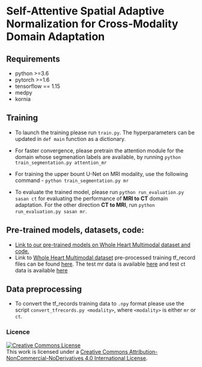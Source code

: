# Self-Attentive Spatial Adaptive Normalization for Cross-Modality Domain Adaptation

## Requirements
- python >=3.6
- pytorch >=1.6
- tensorflow == 1.15
- medpy
- kornia

## Training

- To launch the training please run `train.py`. The hyperparameters can be updated in `def main` function as a dictionary.
- For faster convergence, please pretrain the attention module for the domain whose segmenation labels are available, by running `python train_segmentation.py attention_mr`
- For training the upper bount U-Net on MRI modality, use the following command - `python train_segmentation.py mr`

- To evaluate the trained model, please run `python run_evaluation.py sasan ct` for evaluating the performance of <b>MRI to CT</b> domain adaptation. For the other direction <b>CT to MRI</b>, run `python run_evaluation.py sasan mr`.

## Pre-trained models, datasets, code:
* [Link to our pre-trained models on Whole Heart Multimodal dataset and code.](https://drive.google.com/drive/folders/1J4oxsVQME3ee95DBwZ_ZZLFlR3DHYXcA?usp=sharing)
* Link to [Whole Heart Multimodal dataset](http://www.sdspeople.fudan.edu.cn/zhuangxiahai/0/mmwhs/) pre-processed training tf_record files can be found [here](https://drive.google.com/file/d/1m9NSHirHx30S8jvN0kB-vkd7LL0oWCq3/view). The test mr data is available [here](https://drive.google.com/file/d/1RNb-4iYWUaFBY61rFAnT2XT0mtwlnH1V/view) and test ct data is available [here](https://drive.google.com/file/d/1SJM3RluT0wbR9ud_kZtZvCY0dR9tGq5V/view)

## Data preprocessing
* To convert the tf_records training data to `.npy` format please use the script `convert_tfrecords.py <modality>`, where `<modality>` is either `mr` or `ct`.

### Licence

<a rel="license" href="http://creativecommons.org/licenses/by-nc-nd/4.0/"><img alt="Creative Commons License" style="border-width:0" src="https://i.creativecommons.org/l/by-nc-nd/4.0/88x31.png" /></a><br />This work is licensed under a <a rel="license" href="http://creativecommons.org/licenses/by-nc-nd/4.0/">Creative Commons Attribution-NonCommercial-NoDerivatives 4.0 International License</a>.
